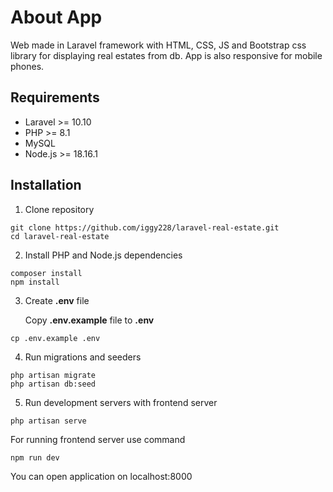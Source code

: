 # About App

Web made in Laravel framework with HTML, CSS, JS and Bootstrap css library for displaying real estates from db. App is also responsive for mobile phones.

## Requirements

-   Laravel >= 10.10
-   PHP >= 8.1
-   MySQL
-   Node.js >= 18.16.1

## Installation

1. Clone repository

```
git clone https://github.com/iggy228/laravel-real-estate.git
cd laravel-real-estate
```

2. Install PHP and Node.js dependencies

```
composer install
npm install
```

3. Create **.env** file

    Copy **.env.example** file to **.env**

```
cp .env.example .env
```

4. Run migrations and seeders

```
php artisan migrate
php artisan db:seed
```

5. Run development servers with frontend server

```
php artisan serve
```

For running frontend server use command

```
npm run dev
```

You can open application on localhost:8000
